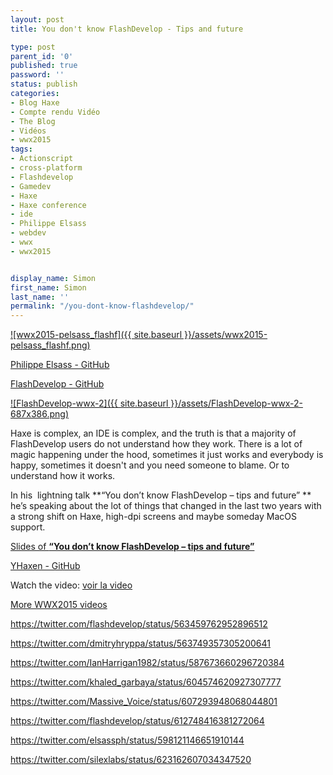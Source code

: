 ```yaml
---
layout: post
title: You don't know FlashDevelop - Tips and future

type: post
parent_id: '0'
published: true
password: ''
status: publish
categories:
- Blog Haxe
- Compte rendu Vidéo
- The Blog
- Vidéos
- wwx2015
tags:
- Actionscript
- cross-platform
- Flashdevelop
- Gamedev
- Haxe
- Haxe conference
- ide
- Philippe Elsass
- webdev
- wwx
- wwx2015


display_name: Simon
first_name: Simon
last_name: ''
permalink: "/you-dont-know-flashdevelop/"
---
```


[![wwx2015-pelsass_flashf]({{ site.baseurl }}/assets/wwx2015-pelsass_flashf.png)](https://www.silexlabs.org/wp-content/uploads/2015/07/wwx2015-pelsass_flashf.png)



[Philippe Elsass - GitHub](https://github.com/elsassph)

[FlashDevelop - GitHub](https://github.com/fdorg/flashdevelop)





[![FlashDevelop-wwx-2]({{ site.baseurl }}/assets/FlashDevelop-wwx-2-687x386.png)](https://www.silexlabs.org/wp-content/uploads/2015/07/FlashDevelop-wwx-2.png)

Haxe is complex, an IDE is complex, and the truth is that a majority of FlashDevelop users do not understand how they work. There is a lot of magic happening under the hood, sometimes it just works and everybody is happy, sometimes it doesn't and you need someone to blame. Or to understand how it works.

In his  lightning talk **“You don’t know FlashDevelop – tips and future” ** he’s speaking about the lot of things that changed in the last two years with a strong shift on Haxe, high-dpi screens and maybe someday MacOS support.

[Slides of **“You don’t know FlashDevelop – tips and future”**](https://speakerdeck.com/elsassph/flashdevelop-wwx-2015)

[YHaxen - GitHub](https://github.com/jozefchutka/YHaxen)

Watch the
video: 
[voir la video](https://www.youtube.com/watch?v=myRUlJ0KFcc)


[More WWX2015 videos](https://www.silexlabs.org/wrapping-up-wwx2015/)

https://twitter.com/flashdevelop/status/563459762952896512

https://twitter.com/dmitryhryppa/status/563749357305200641

https://twitter.com/IanHarrigan1982/status/587673660296720384

https://twitter.com/khaled_garbaya/status/604574620927307777

https://twitter.com/Massive_Voice/status/607293948068044801

https://twitter.com/flashdevelop/status/612748416381272064

https://twitter.com/elsassph/status/598121146651910144

https://twitter.com/silexlabs/status/623162607034347520
